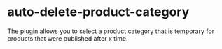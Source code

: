# auto-delete-product-category
The plugin allows you to select a product category that is temporary for products that were published after x time.
